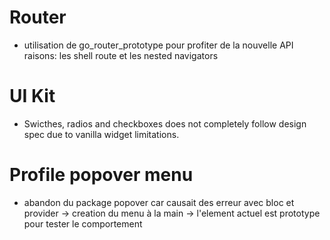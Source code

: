 # Router
- utilisation de go_router_prototype pour profiter de la nouvelle API
  raisons: les shell route et les nested navigators

# UI Kit
- Swicthes, radios and checkboxes does not completely follow design spec  due to vanilla widget limitations.

# Profile popover menu
- abandon du package popover car causait des erreur avec bloc et provider
-> creation du menu à la main
-> l'element actuel est prototype pour tester le comportement